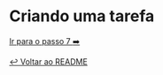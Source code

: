 # Criando uma tarefa


[Ir para o passo 7 :arrow_right:](passo07.md)

[:leftwards_arrow_with_hook: Voltar ao README ](README.md)
